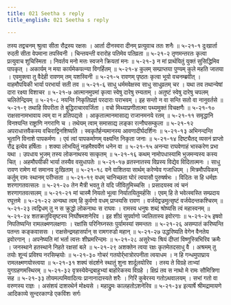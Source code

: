 ```yaml
---
title: 021 Seetha s reply
title_english: 021 Seetha s reply

---
```

<div class="audioEmbed"  caption="श्रीराम-हरिसीताराममूर्ति-घनपाठिभ्यां वचनम्" src="https://archive.org/download/Ramayana-recitation-Sriram-harisItArAmamUrti-Ghanapaati-v2/Kanda_5/Kanda_5_SK-021-Seetha_s_reply.mp3"></div>
तस्य तद्वचनम् श्रुत्वा सीता रौद्रस्य रक्षसः ।  
आर्ता दीनस्वरा दीनम् प्रत्युवाच ततः शनैः ॥ ५-२१-१  
दुःखार्ता रुदती सीता वेपमाना तपस्विनी ।  
चिन्तयन्ती वरारोह पतिमेव पतिव्रता ॥ ५-२१-२  
तृणमन्तरतः कृत्वा प्रत्युवाच शुचिस्मिता ।  
निवर्तय मनो मत्तः स्वजने क्रियतां मनः ॥ ५-२१-३  
न मां प्रार्थयितुं युक्तं सुसिद्धिमिव पापकृत् ।  
अकार्यम् न मया कार्यमेकपत्न्या विगर्हितम् ॥ ५-२१-४  
कुलम् सम्प्राप्तया पुण्यम् कुले महति जातया ।  
एवमुक्त्वा तु वैदेही रावणम् तम् यशस्विनी ॥ ५-२१-५  
रावणम् पृष्ठतः कृत्वा भूयो वचनम्ब्रवीत् ।  
वाहमौपयिकी भार्या परभार्या सती तव ॥ ५-२१-६  
साधु धर्ममवेक्षस्व साधु साधुव्रतम् चर ।  
यथा तव तथान्येषां दारा रक्ष्या विशाचर ॥ ५-२१-७  
आत्मानमुपमां कृत्वा स्वेषु दारेषु रम्यताम् ।  
अतुष्टं स्वेषु दारेषु चपलम् चलितेन्द्रियम् ॥ ५-२१-८  
नयन्ति निकृतिप्रज्ञं परदाराः पराभवम् ।  
इह सन्तो न वा सन्ति सतो वा नानुवर्तसे ॥ ५-२१-९  
तथाहि विपरीता ते बुद्धिराचारवर्जिता ।  
वचो मिथ्याप्रणीतात्मा पथ्यमुक्तं विचक्षणैः ॥ ५-२१-१०  
राक्षसानामभावाय त्वम् वा न व्रतिपद्यसे ।  
आकृतात्मानमासाद्य राजानमनये रतम् ॥ ५-२१-११  
समृद्धानि विनश्यन्ति राष्ट्राणि नगराणि च ।  
तथेयम् त्वाम् समासाद्य लङ्का रत्नौघसम्कुला ॥ ५-२१-१२  
अपराधात्तवैकस्य वचिराद्विनशिष्यति ।  
स्वकृतैर्हन्यमानस्य आवणादीर्घदर्शिनः ॥ ५-२१-१३  
अभिनन्दन्ति भूतानि विनाशे पापकर्मणः ।  
एवं त्वां पापकर्माणम् वक्ष्यन्ति निकृता जनाः ॥ ५-२१-१४  
दिष्ट्यैतद् व्यसनं प्राप्तो रौद्र इत्येव हर्षिताः ।  
शक्या लोभयितुं नाहमैश्वर्येण धनेन वा ॥ ५-२१-१५  
अनन्या राघवेणाहं भास्करेण प्रभा यथा ।  
उपधाय भुजम् तस्य लोकनाथस्य सत्कृतम् ॥ ५-२१-१६  
कथम् नामोपधास्यामि भुजमन्यस्य कस्य चित् ।  
अहमौपयीकी भार्या तस्यैव वसुधापतेः ॥ ५-२१-१७  
व्रतस्नातस्य विप्रस्य विद्येव विदितात्मनः ।  
साधु रावण रामेण मां समानय दुःखिताम् ॥ ५-२१-१८  
वने वाशितया सार्थम् करेण्वेव गजाधिपम् ।  
मित्रमौपयिकम् कर्तुम् रामः स्थानम् परीप्सता ॥ ५-२१-१९  
वधम् चानिच्छता घोरं त्वयासौ पुरुषर्षभः ।  
विदितः स हि धर्मज्ञः शरणागतवत्सलः ॥ ५-२१-२०  
तेन मैत्री भवतु ते यदि जीवितुमिच्चसि ।  
प्रसादयस्व त्वं चनं शरणागतवत्सलम् ॥ ५-२१-२१  
मां चास्मै नियतो भूत्वा निर्यातयितुमर्हसि ।  
एवम् हि ते भवेत्स्वस्ति सम्प्रदाय रघूत्तमे ॥ ५-२१-२२  
अन्यथा त्वम् हि कुर्वणो वधम् प्राप्स्यसि रावण ।  
वर्जयेद्वज्रमुत्सृष्टं वर्जयेदन्तकश्चिरम् ॥ ५-२१-२३  
त्वद्विधम् तु न स क्रुद्धो लोकनाथः स राघवः ।  
रामस्य धनुषः शब्दं श्रोष्यसि त्वं महास्वनम् ॥ ५-२१-२४  
शतक्रतुविसृष्टस्य निर्घोषमशनेरिव ।  
इह शीग्रं सुपर्वाणो ज्वलितास्य इवोरगाः ॥ ५-२१-२५  
इषवो निपतिष्यन्ति रामलक्ष्मणलक्षणाः ।  
रक्षांसि परिनिघ्नस्तः पुर्यामस्यां समन्ततः ॥ ५-२१-२६  
असम्पातं करिष्यन्ति पतन्तः कङ्कवाससः ।  
राक्षसेन्द्रमहासर्पान् स रामगरुडो महान् ॥ ५-२१-२७  
उद्धरिष्यति वेगेन वैनतेय इवोरगान् ।  
अपनेष्यति मां भर्ता त्वत्तः शीघ्रमरिन्दमः ॥ ५-२१-२८  
असुरेभ्यः श्रियं दीप्तां विष्णुस्त्रिभिरिव क्रमैः ।  
जनस्थाने हतस्थाने निहते रक्षसां बले ॥ ५-२१-२९  
अशक्तेन त्वया रक्षः कृतमेतदसाधु वै ।  
अश्रमम् तु तयोः शून्यं प्रविश्य नरसिम्हयोः ॥ ५-२१-३०  
गोचरं गतयोर्र्भात्रोरपनीता त्वयाधम ।  
न हि गन्धमुपाघ्राय रामलक्ष्मणयोस्त्वया ॥ ५-२१-३१  
शक्यं संदर्शने स्थातुं शुना शार्दूलयोरिव ।  
तस्य ते विग्रहे ताभ्यां युगग्रहणमस्थिरम् ॥ ५-२१-३२  
वृत्रस्येवेन्द्रबाहुभ्यां बाहोरेकस्य विग्रहे ।  
क्षिप्रं तव स नाथो मे रामः सौमित्रिणा सह ॥ ५-२१-३३  
तोयमल्पमिवादित्यः प्रानानादास्यते शरैः ।  
गिरिं कुबेरस्य गतोऽथवालयम् ।  
सभां गतो वा वरुणस्य राज्ञः ।  
असंशयं दाशरथेर्न मोक्ष्यसे ।  
महाद्रुमः कालहतोऽशनेरिव ॥ ५-२१-३४  
इत्यार्षे श्रीमद्रामायणे आदिकाव्ये सुन्दरकाण्डे एकविंशः सर्गः